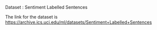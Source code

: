 Dataset : Sentiment Labelled Sentences

The link for the dataset is https://archive.ics.uci.edu/ml/datasets/Sentiment+Labelled+Sentences
